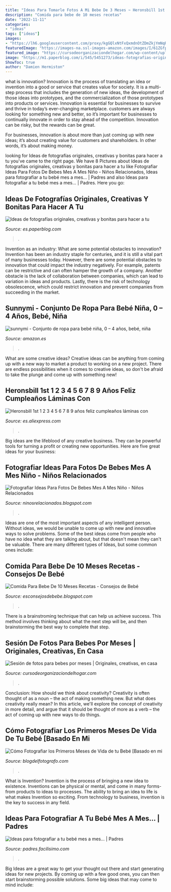 ```yaml
---
title: "Ideas Para Tomarle Fotos A Mi Bebe De 3 Meses ~ Heronsbill 1st 1 2 3 4 5 6 7 8 9 Años Feliz Cumpleaños Láminas Con"
description: "Comida para bebe de 10 meses recetas"
date: "2022-11-11"
categories:
- "ideas"
tags: ["ideas"]
images:
- "https://lh6.googleusercontent.com/proxy/kgGQlxNtFxQxmdnOtZDmZkjYmNqRxcb9WVNee8HRKUt5XQuZYcToB17R36MTqfum0y3cafsjneg22IRlGQ9o2ob21idnvckAflRoacxxzHwFYTqdHS-9hxVf09ps4NGqvbTAVR14dkzduhksfmd11b6AlQ=w1200-h630-p-k-no-nu"
featuredImage: "https://images-na.ssl-images-amazon.com/images/I/61ZGfpp8xeL._AC_UX679_.jpg"
featured_image: "https://cursodeorganizaciondelhogar.com/wp-content/uploads/2017/08/ideas-para-la-fotografía-que-enmarca-los-primeros-doce-meses-del-bebe-3.jpg"
image: "https://m1.paperblog.com/i/545/5451273/ideas-fotografias-originales-creativas-bonita-L-04C4O1.jpeg"
ShowToc: true
author: "Damien Hermiston"
---
```



what is innovation?
Innovation is the process of translating an idea or invention into a good or service that creates value for society. It is a multi-step process that includes the generation of new ideas, the development of those ideas into prototypes, and the commercialization of those prototypes into products or services.
Innovation is essential for businesses to survive and thrive in today’s ever-changing marketplace. customers are always looking for something new and better, so it’s important for businesses to continually innovate in order to stay ahead of the competition. Innovation can be risky, but the rewards can be great.

For businesses, innovation is about more than just coming up with new ideas; it’s about creating value for customers and shareholders. In other words, it’s about making money.

	

		
looking for Ideas de fotografías originales, creativas y bonitas para hacer a tu you've came to the right page. We have 8 Pictures about Ideas de fotografías originales, creativas y bonitas para hacer a tu like Fotografiar Ideas Para Fotos De Bebes Mes A Mes Niño - Niños Relacionados, Ideas para fotografiar a tu bebé mes a mes... | Padres and also Ideas para fotografiar a tu bebé mes a mes... | Padres. Here you go:
		
    
## Ideas De Fotografías Originales, Creativas Y Bonitas Para Hacer A Tu

<img loading=lazy src="https://m1.paperblog.com/i/545/5451273/ideas-fotografias-originales-creativas-bonita-L-04C4O1.jpeg" onerror="this.onerror=null;this.src='https://tse1.mm.bing.net/th?id=OIP.F63rWCkGHzOnZ-8G4q_BfQAAAA&amp;pid=15.1';" alt="Ideas de fotografías originales, creativas y bonitas para hacer a tu">

_Source: es.paperblog.com_

>. 

	

Invention as an industry: What are some potential obstacles to innovation?
Invention has been an industry staple for centuries, and it is still a vital part of many businesses today. However, there are some potential obstacles to innovation that could impact the industry negatively. For example, patents can be restrictive and can often hamper the growth of a company. Another obstacle is the lack of collaboration between companies, which can lead to variation in ideas and products. Lastly, there is the risk of technology obsolescence, which could restrict innovation and prevent companies from succeeding in the market.

    
## Sunnymi - Conjunto De Ropa Para Bebé Niña, 0 – 4 Años, Bebé, Niña

<img loading=lazy src="https://images-na.ssl-images-amazon.com/images/I/61ZGfpp8xeL._AC_UX679_.jpg" onerror="this.onerror=null;this.src='https://tse1.mm.bing.net/th?id=OIP.anu2IgT0Ok8_Z0h9aflFjQHaKf&amp;pid=15.1';" alt="sunnymi - Conjunto de ropa para bebé niña, 0 – 4 años, bebé, niña">

_Source: amazon.es_

>. 

	

What are some creative ideas?
Creative ideas can be anything from coming up with a new way to market a product to working on a new project. There are endless possibilities when it comes to creative ideas, so don't be afraid to take the plunge and come up with something new!

    
## Heronsbill 1st 1 2 3 4 5 6 7 8 9 Años Feliz Cumpleaños Láminas Con

<img loading=lazy src="https://ae01.alicdn.com/kf/HTB1ntlHR6DpK1RjSZFrq6y78VXay/Heronsbill-1st-1-2-3-4-5-6-7-8-9-a-os-feliz-cumplea-os.jpg_q50.jpg" onerror="this.onerror=null;this.src='https://tse3.mm.bing.net/th?id=OIP._Uiwofl2Xey3D95TWj1riAHaHa&amp;pid=15.1';" alt="Heronsbill 1st 1 2 3 4 5 6 7 8 9 años feliz cumpleaños láminas con">

_Source: es.aliexpress.com_

>. 

	

Big ideas are the lifeblood of any creative business. They can be powerful tools for turning a profit or creating new opportunities. Here are five great ideas for your business:

    
## Fotografiar Ideas Para Fotos De Bebes Mes A Mes Niño - Niños Relacionados

<img loading=lazy src="https://lh6.googleusercontent.com/proxy/kgGQlxNtFxQxmdnOtZDmZkjYmNqRxcb9WVNee8HRKUt5XQuZYcToB17R36MTqfum0y3cafsjneg22IRlGQ9o2ob21idnvckAflRoacxxzHwFYTqdHS-9hxVf09ps4NGqvbTAVR14dkzduhksfmd11b6AlQ=w1200-h630-p-k-no-nu" onerror="this.onerror=null;this.src='https://tse1.mm.bing.net/th?id=OIP.ouipv4PnH3WHI4C2rx_ZogHaEw&amp;pid=15.1';" alt="Fotografiar Ideas Para Fotos De Bebes Mes A Mes Niño - Niños Relacionados">

_Source: ninosrelacionados.blogspot.com_

>. 

	

Ideas are one of the most important aspects of any intelligent person. Without ideas, we would be unable to come up with new and innovative ways to solve problems. Some of the best ideas come from people who have no idea what they are talking about, but that doesn't mean they can't be valuable. There are many different types of Ideas, but some common ones include:

    
## Comida Para Bebe De 10 Meses Recetas - Consejos De Bebé

<img loading=lazy src="https://lh5.googleusercontent.com/proxy/s0fiSiqT4ae1fRI5YxX2pG5odn5xTeXMu4jhu5yEmCS2oZIyRmb1RXLsjhI_Uy5Vmt7ELPbiaDNHrerKtO6oUy_TifxBAUS14w65BVquRXk2HdcIYivYiV4wzTBAIj9zha3XYVKfQXcvIUo1gs0b-M9bCYC3GWqRwP-PJla6I05ZCt0jcnQKEOF4clRZtHNIT5yWUWg84h6DzhNCz7S_BEZpsXR1pF7iS64mx8ZA7wKZJLPuFO9TRg8O=w1200-h630-p-k-no-nu" onerror="this.onerror=null;this.src='https://tse2.mm.bing.net/th?id=OIP.yiU9OteMaquxbQDG1TpSoAHaD2&amp;pid=15.1';" alt="Comida Para Bebe De 10 Meses Recetas - Consejos de Bebé">

_Source: esconsejosdebebe.blogspot.com_

>. 

	

There is a brainstroming technique that can help us achieve success. This method involves thinking about what the next step will be, and then brainstorming the best way to complete that step.

    
## Sesión De Fotos Para Bebes Por Meses | Originales, Creativas, En Casa

<img loading=lazy src="https://cursodeorganizaciondelhogar.com/wp-content/uploads/2017/08/ideas-para-la-fotografía-que-enmarca-los-primeros-doce-meses-del-bebe-3.jpg" onerror="this.onerror=null;this.src='https://tse1.mm.bing.net/th?id=OIP.-Etin05k0ocbRu4YAj3fXgHaHT&amp;pid=15.1';" alt="Sesión de fotos para bebes por meses | Originales, creativas, en casa">

_Source: cursodeorganizaciondelhogar.com_

>. 

	

Conclusion: How should we think about creativity?
Creativity is often thought of as a noun – the act of making something new. But what does creativity really mean? In this article, we'll explore the concept of creativity in more detail, and argue that it should be thought of more as a verb – the act of coming up with new ways to do things.

    
## Cómo Fotografiar Los Primeros Meses De Vida De Tu Bebé [Basado En Mi

<img loading=lazy src="https://www.blogdelfotografo.com/wp-content/uploads/2014/10/Gonzalo-Merat.jpg" onerror="this.onerror=null;this.src='https://tse3.mm.bing.net/th?id=OIP.ffj_5A7y2XJYYPzOeQYItwHaJk&amp;pid=15.1';" alt="Cómo Fotografiar los Primeros Meses de Vida de tu Bebé [Basado en mi">

_Source: blogdelfotografo.com_

>. 

	

What is Invention?
Invention is the process of bringing a new idea to existence. Inventions can be physical or mental, and come in many forms- from products to ideas to processes. The ability to bring an idea to life is what makes Invention so exciting. From technology to business, invention is the key to success in any field.

    
## Ideas Para Fotografiar A Tu Bebé Mes A Mes... | Padres

<img loading=lazy src="https://1.bp.blogspot.com/-df2xQJOyKgg/VMFoJkUtyaI/AAAAAAAAA40/2C2jMAwxkZA/s900/5mimitos_fotos-para-recordar-evolucion-bebes-3-510x1024.jpg" onerror="this.onerror=null;this.src='https://tse3.mm.bing.net/th?id=OIP.U53W1fIWtP6Tnvuto4SiPwAAAA&amp;pid=15.1';" alt="Ideas para fotografiar a tu bebé mes a mes... | Padres">

_Source: padres.facilisimo.com_

>. 

	

Big Ideas are a great way to get your thought out there and start generating ideas for new projects. By coming up with a few good ones, you can then start brainstorming possible solutions. Some big ideas that may come to mind include: 

